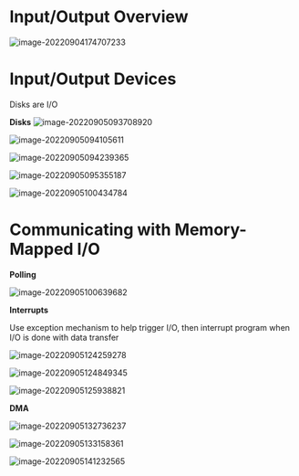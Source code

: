 # Input/Output Overview

![image-20220904174707233](lecture20.assets/image-20220904174707233.png)

# Input/Output Devices

Disks are I/O

**Disks** ![image-20220905093708920](lecture20.assets/image-20220905093708920.png)

![image-20220905094105611](lecture20.assets/image-20220905094105611.png)

![image-20220905094239365](lecture20.assets/image-20220905094239365.png)

  ![image-20220905095355187](lecture20.assets/image-20220905095355187.png)

 ![image-20220905100434784](lecture20.assets/image-20220905100434784.png)

 

# Communicating with Memory-Mapped I/O

**Polling**

 ![image-20220905100639682](lecture20.assets/image-20220905100639682.png)

**Interrupts**

Use exception mechanism to help trigger I/O, then interrupt program when I/O is done with data transfer

![image-20220905124259278](lecture20.assets/image-20220905124259278.png)

![image-20220905124849345](lecture20.assets/image-20220905124849345.png)

![image-20220905125938821](lecture20.assets/image-20220905125938821.png)

**DMA**

![image-20220905132736237](lecture20.assets/image-20220905132736237.png)

![image-20220905133158361](lecture20.assets/image-20220905133158361.png)

![image-20220905141232565](lecture20.assets/image-20220905141232565.png)